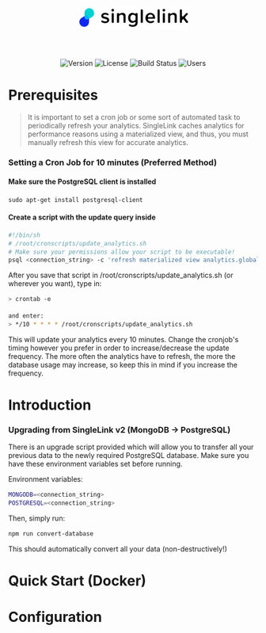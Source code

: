 <h1 align="center">
    <br>
    <br>
    <a href="https://singlelink.co"><img src="../client/static/singlelink-brandmark.svg" width="225"/></a>
    <br>
    <br>
</h1>

<p align="center">
	<img src="https://img.shields.io/badge/beta-1.1.0-%2303d2d4" alt="Version">
	<img src="https://img.shields.io/badge/license-GPL-%236ab04c" alt="License"/>
	<img src="https://img.shields.io/badge/build-untested-%23eb4d4b" alt="Build Status"/>
	<img src="https://img.shields.io/badge/users-%3C10-%2330336b" alt="Users"/>
</p>

# Prerequisites
> It is important to set a cron job or some sort of automated task to periodically refresh your analytics.
> SingleLink caches analytics for performance reasons using a materialized view, and thus, you must manually refresh
> this view for accurate analytics.

### Setting a Cron Job for 10 minutes (Preferred Method)

#### Make sure the PostgreSQL client is installed
`sudo apt-get install postgresql-client`

#### Create a script with the update query inside
```sh
#!/bin/sh
# /root/cronscripts/update_analytics.sh
# Make sure your permissions allow your script to be executable!
psql <connection_string> -c 'refresh materialized view analytics.global_stats'
```

After you save that script in /root/cronscripts/update_analytics.sh (or wherever you want), type in:
```bash
> crontab -e

and enter: 
> */10 * * * * /root/cronscripts/update_analytics.sh
```

This will update your analytics every 10 minutes. Change the cronjob's timing however you prefer in order to increase/decrease the update frequency. The more often the analytics have to refresh, the more the database usage may increase, so keep this in mind if you increase the frequency.

# Introduction

### Upgrading from SingleLink v2 (MongoDB -> PostgreSQL)
There is an upgrade script provided which will allow you to transfer all your previous data to the newly required
PostgreSQL database. Make sure you have these environment variables set before running.

Environment variables:
```bash
MONGODB=<connection_string>
POSTGRESQL=<connection_string>
```

Then, simply run: 
```bash
npm run convert-database
```
This should automatically convert all your data (non-destructively!)

# Quick Start (Docker)

# Configuration
